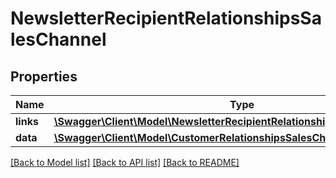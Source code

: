 # NewsletterRecipientRelationshipsSalesChannel

## Properties
Name | Type | Description | Notes
------------ | ------------- | ------------- | -------------
**links** | [**\Swagger\Client\Model\NewsletterRecipientRelationshipsSalesChannelLinks**](NewsletterRecipientRelationshipsSalesChannelLinks.md) |  | [optional] 
**data** | [**\Swagger\Client\Model\CustomerRelationshipsSalesChannelData**](CustomerRelationshipsSalesChannelData.md) |  | [optional] 

[[Back to Model list]](../../README.md#documentation-for-models) [[Back to API list]](../../README.md#documentation-for-api-endpoints) [[Back to README]](../../README.md)

